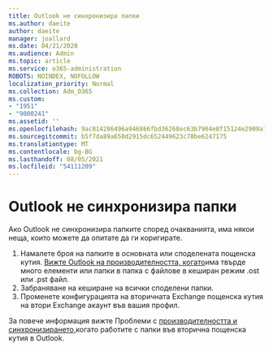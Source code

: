 ```yaml
---
title: Outlook не синхронизира папки
ms.author: daeite
author: daeite
manager: joallard
ms.date: 04/21/2020
ms.audience: Admin
ms.topic: article
ms.service: o365-administration
ROBOTS: NOINDEX, NOFOLLOW
localization_priority: Normal
ms.collection: Adm_O365
ms.custom:
- "1951"
- "9000241"
ms.assetid: ''
ms.openlocfilehash: 9ac814286496a946866fbd36268ec63b7904e8f15124e2909a134805fc615a7a
ms.sourcegitcommit: b5f7da89a650d2915dc652449623c78be6247175
ms.translationtype: MT
ms.contentlocale: bg-BG
ms.lasthandoff: 08/05/2021
ms.locfileid: "54111209"
---
```

# <a name="outlook-not-synching-folders"></a>Outlook не синхронизира папки

Ако Outlook не синхронизира папките според очакванията, има някои неща, които можете да опитате да ги коригирате.

1. Намалете броя на папките в основната или споделената пощенска кутия. [Вижте Outlook на производителността, когато](https://support.microsoft.com/help/2768656)има твърде много елементи или папки в папка с файлове в кеширан режим .ost или .pst файл.
2. Забраняване на кеширане на всички споделени папки.
3. Променете конфигурацията на вторичната Exchange пощенска кутия на втори Exchange акаунт във вашия профил.

За повече информация вижте Проблеми с [производителността и синхронизирането,](https://support.microsoft.com/help/3115602)когато работите с папки във вторична пощенска кутия в Outlook.
